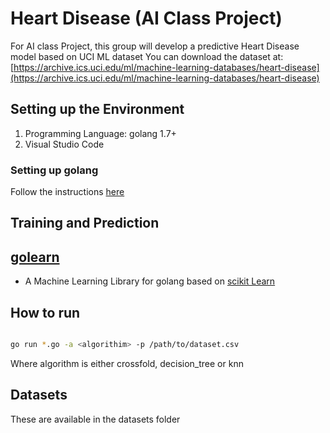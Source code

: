 # Heart Disease (AI Class Project)

For AI class Project, this group will develop a predictive Heart Disease model based on UCI ML dataset You can download the dataset at: [https://archive.ics.uci.edu/ml/machine-learning-databases/heart-disease](https://archive.ics.uci.edu/ml/machine-learning-databases/heart-disease)

## Setting up the Environment

1. Programming Language: golang 1.7+
1. Visual Studio Code

### Setting up golang

Follow the instructions [here](https://golang.org/doc/install)

## Training and Prediction

## [golearn](https://github.com/sjwhitworth/golearn)

- A Machine Learning Library for golang based on [scikit Learn](http://scikit-learn.org/)

## How to run

```bash

go run *.go -a <algorithim> -p /path/to/dataset.csv

```

Where algorithm is either crossfold, decision_tree or knn

## Datasets

These are available in the datasets folder
